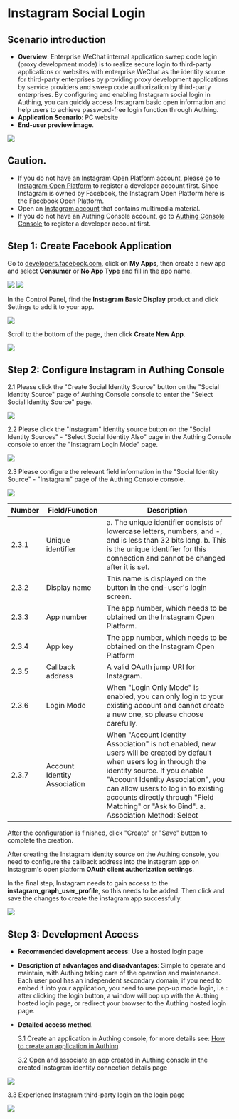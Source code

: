 # Instagram Social Login

<LastUpdated/>

## Scenario introduction

- **Overview**: Enterprise WeChat internal application sweep code login (proxy development mode) is to realize secure login to third-party applications or websites with enterprise WeChat as the identity source for third-party enterprises by providing proxy development applications by service providers and sweep code authorization by third-party enterprises. By configuring and enabling Instagram social login in Authing, you can quickly access Instagram basic open information and help users to achieve password-free login function through Authing.
- **Application Scenario**: PC website
- **End-user preview image**.

<img src=". /images/00-viewResult.png" >

## Caution.

- If you do not have an Instagram Open Platform account, please go to [Instagram Open Platform](https://developers.facebook.com/) to register a developer account first. Since Instagram is owned by Facebook, the Instagram Open Platform here is the Facebook Open Platform.
- Open an [Instagram account](https://www.instagram.com/) that contains multimedia material.
- If you do not have an Authing Console account, go to [Authing Console Console](https://authing.cn/) to register a developer account first.

## Step 1: Create Facebook Application

Go to [developers.facebook.com](https://developers.facebook.com/), click on **My Apps**, then create a new app and select **Consumer** or **No App Type** and fill in the app name.

<img src=". /images/01-createapp.png" >

<img src=". /images/02-saveapp.png" >

In the Control Panel, find the **Instagram Basic Display** product and click Settings to add it to your app.

<img src=". /images/03-addinstagram.png" >

Scroll to the bottom of the page, then click **Create New App**.

<img src=". /images/04-saveins.png" >

## Step 2: Configure Instagram in Authing Console

2.1 Please click the "Create Social Identity Source" button on the "Social Identity Source" page of Authing Console console to enter the "Select Social Identity Source" page.

<img src=". /images/05-addSocial.png" >

2.2 Please click the "Instagram" identity source button on the "Social Identity Sources" - "Select Social Identity Also" page in the Authing Console console to enter the "Instagram Login Mode" page.

<img src=". /images/06-choiceIns.png" >

2.3 Please configure the relevant field information in the "Social Identity Source" - "Instagram" page of the Authing Console console.

<img src=". /images/07-insconfig.png" >

| Number | Field/Function               | Description                                                                                                                                                                                                                                                                                                                |
| ------ | ---------------------------- | -------------------------------------------------------------------------------------------------------------------------------------------------------------------------------------------------------------------------------------------------------------------------------------------------------------------------- |
| 2.3.1  | Unique identifier            | a. The unique identifier consists of lowercase letters, numbers, and -, and is less than 32 bits long. b. This is the unique identifier for this connection and cannot be changed after it is set.                                                                                                                         | 2.3.2 |
| 2.3.2  | Display name                 | This name is displayed on the button in the end-user's login screen.                                                                                                                                                                                                                                                       | This is a unique identifier for this connection. |
| 2.3.3  | App number                   | The app number, which needs to be obtained on the Instagram Open Platform.                                                                                                                                                                                                                                                 |
| 2.3.4  | App key                      | The app number, which needs to be obtained on the Instagram Open Platform                                                                                                                                                                                                                                                  |
| 2.3.5  | Callback address             | A valid OAuth jump URI for Instagram.                                                                                                                                                                                                                                                                                      | This URL needs to be configured to the Instagram Open Platform. |
| 2.3.6  | Login Mode                   | When "Login Only Mode" is enabled, you can only login to your existing account and cannot create a new one, so please choose carefully.                                                                                                                                                                                    | Please choose carefully. |
| 2.3.7  | Account Identity Association | When "Account Identity Association" is not enabled, new users will be created by default when users log in through the identity source. If you enable "Account Identity Association", you can allow users to log in to existing accounts directly through "Field Matching" or "Ask to Bind". a. Association Method: Select | . |

After the configuration is finished, click "Create" or "Save" button to complete the creation.

After creating the Instagram identity source on the Authing console, you need to configure the callback address into the Instagram app on Instagram's open platform **OAuth client authorization settings**.

In the final step, Instagram needs to gain access to the **instagram_graph_user_profile**, so this needs to be added. Then click and save the changes to create the instagram app successfully.

<img src=". /images/08-insconfig-success.png" >

## Step 3: Development Access

- **Recommended development access**: Use a hosted login page

- **Description of advantages and disadvantages**: Simple to operate and maintain, with Authing taking care of the operation and maintenance. Each user pool has an independent secondary domain; if you need to embed it into your application, you need to use pop-up mode login, i.e.: after clicking the login button, a window will pop up with the Authing hosted login page, or redirect your browser to the Authing hosted login page.

- **Detailed access method**.

  3.1 Create an application in Authing console, for more details see: [How to create an application in Authing](https://docs.authing.cn/v2/guides/app/create-app.html)

  3.2 Open and associate an app created in Authing console in the created Instagram identity connection details page

<img src=". /images/09-openapp.png" >

3.3 Experience Instagram third-party login on the login page

<img src=". /images/10-login.png" >
